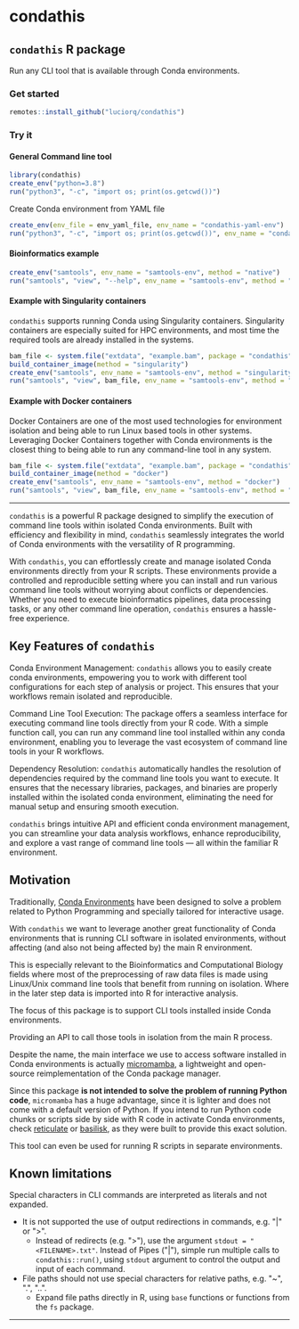 
# condathis

<!-- badges: start -->
<!-- badges: end -->

## `condathis` R package

Run any CLI tool that is available through Conda environments.

### Get started

``` r
remotes::install_github("luciorq/condathis")
```

### Try it

#### General Command line tool

``` r
library(condathis)
create_env("python=3.8")
run("python3", "-c", "import os; print(os.getcwd())")
```

Create Conda environment from YAML file

``` r
create_env(env_file = env_yaml_file, env_name = "condathis-yaml-env")
run("python3", "-c", "import os; print(os.getcwd())", env_name = "condathis-yaml-env")
```


#### Bioinformatics example

``` r
create_env("samtools", env_name = "samtools-env", method = "native")
run("samtools", "view", "--help", env_name = "samtools-env", method = "native")
```

#### Example with Singularity containers

`condathis` supports running Conda using Singularity containers.
Singularity containers are especially suited for HPC environments,
and most time the required tools are already installed in the systems.

``` r
bam_file <- system.file("extdata", "example.bam", package = "condathis")
build_container_image(method = "singularity")
create_env("samtools", env_name = "samtools-env", method = "singularity")
run("samtools", "view", bam_file, env_name = "samtools-env", method = "singularity")
```

#### Example with Docker containers

Docker Containers are one of the most used technologies for environment isolation
and being able to run Linux based tools in other systems.
Leveraging Docker Containers together with Conda environments is the closest
thing to being able to run any command-line tool in any system.

``` r
bam_file <- system.file("extdata", "example.bam", package = "condathis")
build_container_image(method = "docker")
create_env("samtools", env_name = "samtools-env", method = "docker")
run("samtools", "view", bam_file, env_name = "samtools-env", method = "docker")
```

---

`condathis` is a powerful R package designed to simplify the execution of command line tools within isolated Conda environments. Built with efficiency and flexibility in mind, `condathis` seamlessly integrates the world of Conda environments with the versatility of R programming.

With `condathis`, you can effortlessly create and manage isolated Conda environments directly from your R scripts. These environments provide a controlled and reproducible setting where you can install and run various command line tools without worrying about conflicts or dependencies. Whether you need to execute bioinformatics pipelines, data processing tasks, or any other command line operation, `condathis` ensures a hassle-free experience.

## Key Features of `condathis`

Conda Environment Management: `condathis` allows you to easily create conda environments, empowering you to work with different tool configurations for each step of analysis or project.
This ensures that your workflows remain isolated and reproducible.

Command Line Tool Execution: The package offers a seamless interface for executing command line tools directly from your R code.
With a simple function call, you can run any command line tool installed within any conda environment, enabling you to leverage the vast ecosystem of command line tools in your R workflows.

Dependency Resolution: `condathis` automatically handles the resolution of dependencies required by the command line tools you want to execute. It ensures that the necessary libraries, packages, and binaries are properly installed within the isolated conda environment, eliminating the need for manual setup and ensuring smooth execution.

`condathis` brings intuitive API and efficient conda environment management, you can streamline your data analysis workflows, enhance reproducibility, and explore a vast range of command line tools — all within the familiar R environment.

## Motivation

Traditionally, [Conda Environments][conda-env-ref] have been designed to solve a problem related to Python Programming and specially tailored for interactive usage.

With `condathis` we want to leverage another great functionality of Conda environments that is running CLI software in isolated environments, without affecting (and also not being affected by) the main R environment.

This is especially relevant to the Bioinformatics and Computational Biology fields where most of the preprocessing of raw data files is made using Linux/Unix command line tools that benefit from running on isolation.
Where in the later step data is imported into R for interactive analysis.

The focus of this package is to support CLI tools installed inside Conda environments.

Providing an API to call those tools in isolation from the main R process.

Despite the name, the main interface we use to access software installed in Conda environments is actually [micromamba][micromamba-ref], a lightweight and open-source reimplementation of the Conda package manager.

Since this package **is not intended to solve the problem of running Python code**,
`micromamba` has a huge advantage, since it is lighter and does not come with a default version of Python.
If you intend to run Python code chunks or scripts side by side with R code in activate Conda environments,
check [reticulate][reticulate-ref] or [basilisk][basilisk-ref], as they were built to provide this exact solution.

This tool can even be used for running R scripts in separate environments.

## Known limitations

Special characters in CLI commands are interpreted as literals and not expanded.

- It is not supported the use of output redirections in commands, e.g. "|" or ">".
  - Instead of redirects (e.g. ">"), use the argument `stdout = "<FILENAME>.txt"`.
   Instead of Pipes ("|"), simple run multiple calls to `condathis::run()`,
    using `stdout` argument to control the output and input of each command.
- File paths should not use special characters for relative paths, e.g. "~", ".", "..".
  - Expand file paths directly in R, using `base` functions
    or functions from the `fs` package.

---

[conda-env-ref]: https://conda.io/projects/conda/en/latest/user-guide/getting-started.html
[micromamba-ref]: https://mamba.readthedocs.io/en/latest/user_guide/micromamba.html
[reticulate-ref]: https://rstudio.github.io/reticulate/
[basilisk-ref]: https://www.bioconductor.org/packages/release/bioc/html/basilisk.html
